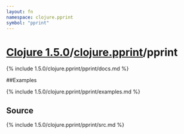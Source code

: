```yaml
---
layout: fn
namespace: clojure.pprint
symbol: "pprint"
---
```


# [Clojure 1.5.0](../../)/[clojure.pprint](../)/pprint

{% include 1.5.0/clojure.pprint/pprint/docs.md %}

##Examples

{% include 1.5.0/clojure.pprint/pprint/examples.md %}
## Source
{% include 1.5.0/clojure.pprint/pprint/src.md %}

